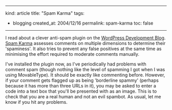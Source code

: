 -----
kind: article
title: "Spam Karma"
tags:
- blogging
created_at: 2004/12/16
permalink: spam-karma
toc: false
-----

<p>I read about a clever anti-spam plugin on the <a href="http://wordpress.org/development/2004/12/fight-spam/" title="WordPress Development Blog">WordPress Development Blog</a>. <a href="http://unknowngenius.com/blog/wordpress/spam-karma/">Spam Karma</a> assesses comments on multiple dimensions to determine their 'spaminess'. It also tries to prevent any false positives at the same time as minimising the effort required to moderate comments manually.</p>

<p>I've installed the plugin now, as I've periodically had problems with comment spam (though nothing like the level of spamming I got when I was using MovableType). It should be exactly like commenting before. However, if your comment gets flagged up as being 'borderline spammy' (perhaps because it has more than three URLs in it), you may be asked to enter a code into a text box that you'll be presented with as an image. This is to check that you are a real human and not an evil spambot. As usual, let me know if you hit any problems.</p>


